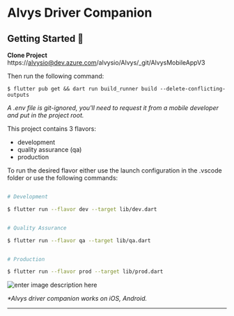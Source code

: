 # Alvys Driver Companion

## Getting Started 🚀

**Clone Project**
https://alvysio@dev.azure.com/alvysio/Alvys/\_git/AlvysMobileAppV3

Then run the following command:

```
$ flutter pub get && dart run build_runner build --delete-conflicting-outputs
```

_A .env file is git-ignored, you'll need to request it from a mobile developer and put in the project root._

This project contains 3 flavors:

- development
- quality assurance (qa)
- production

To run the desired flavor either use the launch configuration in the .vscode folder or use the following commands:

```sh

# Development

$ flutter run --flavor dev --target lib/dev.dart


# Quality Assurance

$ flutter run --flavor qa --target lib/qa.dart


# Production

$ flutter run --flavor prod --target lib/prod.dart

```

![enter image description here](https://lh3.googleusercontent.com/pw/AL9nZEULT3LvStm29W8c_fLCDT4lx5Saq1Kc7a1TunU3rndrw6m-AKuqYKj1-aZzMKcjIK0CtdK0H8Nq8NKIqvaqwA8P-3G3X9_KiX0tYLigjGPxhCSBQ6OnG5HO36qDGgMVFZk0IlZhZwRcu8SXDA0oQRlTAg=w294-h636-no)

_\*Alvys driver companion works on iOS, Android._

---
